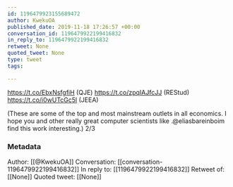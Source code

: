 ```yaml
---
id: 1196479923155689472
author: KwekuOA
published_date: 2019-11-18 17:26:57 +00:00
conversation_id: 1196479922199416832
in_reply_to: 1196479922199416832
retweet: None
quoted_tweet: None
type: tweet
tags:

---
```


https://t.co/EbxNsfgfiH (QJE)
https://t.co/zpqIAJfcJJ (REStud)
https://t.co/i0wUTcGc5l (JEEA)

(These are some of the top and most mainstream outlets in all economics. I hope you and other really great computer scientists like .@eliasbareinboim find this work interesting.) 2/3

### Metadata

Author: [[@KwekuOA]]
Conversation: [[conversation-1196479922199416832]]
In reply to: [[1196479922199416832]]
Retweet of: [[None]]
Quoted tweet: [[None]]
